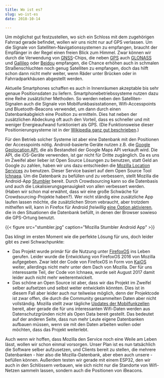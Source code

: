 ```yaml
---
title: Wo ist es?
slug: wo-ist-es
date: 2018-10-14

---
```


Um möglichst gut festzustellen, wo sich ein Schloss mit dem zugehörigen Fahrrad gerade befindet, wollen wir uns nicht nur auf GPS verlassen. Um die Signale von Satelliten-Navigationssystemen zu empfangen, braucht der Empfänger in der Regel einen freien Blick zum Himmel. Zwar können wir durch die Verwendung von [GNSS](https://de.wikipedia.org/wiki/Globales_Navigationssatellitensystem)-Chips, die neben [GPS](https://de.wikipedia.org/wiki/Global_Positioning_System) auch [GLONASS](https://de.wikipedia.org/wiki/GLONASS) und [Gallileo](https://de.wikipedia.org/wiki/Galileo_(Satellitennavigation)) oder [Beidou](https://de.wikipedia.org/wiki/Beidou_(Satellitennavigation)) empfangen, die Chance erhöhen auch in schmalen Straßenschluchten noch genug Satelliten zu empfangen, doch das hilft schon dann nicht mehr weiter, wenn Räder unter Brücken oder in Fahrradparkhäusen abgestellt werden.

Aktuelle Smartphones schaffen es auch in Innenräumen akzeptable bis sehr genaue Positionsdaten zu liefern. Smartphonebetriebssysteme nutzen dazu eine Reihe zusätzlicher Methoden. So werden neben den Satelliten-Signalen auch die Signale von Mobilfunkbasisstationen, Wifi-Accesspoints und Bluetooth-Beacons verwendet, um dann durch einen Datenbankabgleich eine Position zu ermitteln. Dies hat neben der zusätzlichen Abdeckung oft auch den Vorteil, dass es schneller und mit weniger Energieaufwand funktioniert als GPS. (Die Funktionsweise dieser Positionierungsysteme ist in der [Wikipedia ganz gut beschrieben](https://de.wikipedia.org/wiki/WLAN-basierte_Ortung).)

Für den Betrieb solcher Systeme ist aber eine Datenbank mit den Positionen der Accesspoints nötig. Android-basierte Geräte nutzen z.B. die [Google Geolocation API](https://developers.google.com/maps/documentation/geolocation/intro), die als Bestandteil der Google Maps API verkauft wird. Die API, die iOS-Geräte verwenden, ist gar nicht für Dritte zugänglich. Da es uns im Zweifel aber lieber ist Open Source Lösungen zu benutzen, statt Geld an Google zu zahlen, haben wir uns dazu entschieden die [Mozilla Location Services](https://location.services.mozilla.com) zu benutzen. Dieser Service basiert auf dem Open Source Tool [Ichnaea](https://github.com/mozilla/ichnaea). Um die Datenbank zu befüllen und zu verbessern, stellt Mozilla die Android-App [Stumbler](https://play.google.com/store/apps/details?id=org.mozilla.mozstumbler) bereit. Durch Crowdsourcing kann so die Datenbasis und auch die Lokalisierungsgenauigkeit von allen verbessert werden. (Haben wir schon mal erwähnt, dass wir eine große Schwäche für Crowdsourcing-Projekte haben?). Wer nicht ständig eine zusätzliche App laufen lassen möchte, die zusätzlichen Strom vebraucht, aber trotzdem mithelfen will, kann in Firefox für Android *freiwillig* [eine Option aktivieren](https://support.mozilla.org/de/kb/mozilla-standortdienst-location-service-verbessern), die in den Situationen die Datenbank befüllt, in denen der Browser sowieso die GPS-Ortung benutzt.

{{< figure src="stumbler.jpg" caption="Mozilla Stumbler Android App" >}}

Das klingt im ersten Moment wie die perfekte Lösung für uns, doch leider gibt es zwei Schwachpunkte:

* Das Projekt wurde primär für die Nutzung unter [FirefoxOS](https://de.wikipedia.org/wiki/Firefox_OS) ins Leben gerufen. Leider wurde die Entwicklung von FirefoxOS 2016 von Mozilla aufgegeben. Zwar lebt der Code von FirefoxOS in Form von [KaiOS](https://de.wikipedia.org/wiki/KaiOS) weiter, allerdings nicht mehr unter dem Dach von Mozilla. Der für uns interessante Teil, der Code von Ichnaea, wurde seit August 2017 damit leider auch nicht mehr weiterentwickelt.
* Das schöne an Open Source ist aber, dass wir das Projekt im Zweifel selber aufsetzen und selbst weiter entwickeln könnten. Dies ist in diesem Fall aber leider auch nur teilweise möglich, denn der Projektcode ist zwar offen, die durch die Community gesammelten Daten aber nicht vollständig. Mozilla stellt zwar tägliche [Updates der Mobilfunkzellen](https://location.services.mozilla.com/downloads) bereit, aber gerade die für uns interessanten Wifi-Daten werden aus Datenschutzgründen nicht als Open Data bereit gestellt. Das bedeutet auf der anderen Seite, dass nun mehr Leute eigene Datenbanken aufbauen müssen, wenn sie mit den Daten arbeiten wollen oder möchten, dass das Projekt weiterlebt.

Auch wenn wir hoffen, dass Mozilla den Service noch eine Weile am Leben lässt, wollen wir schon einmal vorsorgen. Unser Plan ist es nun tatsächlich die Software selber aufzusetzen, und Clients bereit zu stellen, die mehrere Datenbanken - hier also die Mozilla-Datenbank, aber eben auch unsere - befüllen können. Außerdem testen wir gerade mit einem ESP32, den wir auch in den Schlössern verbauen, wie sich nicht nur die Standorte von Wifi-Netzen sammeln lassen, sondern auch die Positionen von iBeacons.
